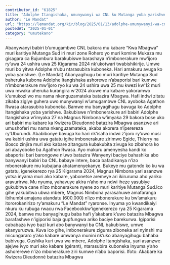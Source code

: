 ```yaml
---
contributor_id: "61825"
title: "Adolphe Itangishaka, umunywanyi wa CNL ku Mutanga yoba yarishwe?"
author: "Le Mandat"
url: "https://lemandat.org/kir/blog/2025/01/13/adolphe-umunywanyi-wa-cnl-ku-mutanga-yoba-yarishwe/"
postedAt: "2025-01-01"
category: "umutekano"
---
```


Abanywanyi babiri b’umugambwe CNL bakora mu kabare “Kwa Mbagwa” muri karitiye Mutanga Sud iri muri zone Rohero yo muri komine Mukaza mu gisagara ca Bujumbura barakubiswe barashaya n’imbonerakure mw’ijoro ry’uwa 24 ushira uwa 25 Kigarama 2024 nk’ukotwari twabishikirije. Umwe muri bo yitwa Adolphe n’ubu ntarasubira kuboneka. Hari amakuru avuga ko yoba yarishwe. (Le Mandat)
Abanyagihugu bo muri karitiye Mutanga Sud baheruka kubona Adolphe Itangishaka ashorewe n’abaporisi bari kumwe n’imbonerakure mw’ijoro ryo ku wa 24 ushira uwa 25 mu kwezi kw’12 muri uwu mwaka uheruka kurangira w’2024 akuwe mu kabare yakoramwo k’umukozi wo mu nama nkenguzamateka batazira Mbagwa. Hafi indwi zitatu zikaba zigiye guhera uwo munywanyi w’umugambwe CNL ayoboka Agathon Rwasa atarasubira kuboneka. Bamwe mu banyagihugu bavuga ko Adolphe Itangishaka yoba yarishwe.
Bakubiswe n’imbonerakure ari babiri
Adolphe Itangishaka w’imyaka 27 na Magnus Nimbona w’imyaka 29 bakora bose uko ari babiri mu kabare ka Kwizera Dieudonné batazira Mbagwa asanzwe ari umushoferi mu nama nkenguzamateka, akaba akorera n’iperereza ry’Uburundi.
Ababibonye bavuga ko hari nk’isaha indwi z’ijoro ry’uwo musi wa kabiri ushira uwa gatatu igihe imbonerakure zirimwo Egide, Thierry na Bosco zinjira muri ako kabare zitangura kubakubita zivuga ko zibahora ko ari abayoboke ba Agathon Rwasa.
Ayo makuru amenyesha kandi ko abaporisi bari barongowe n’uwo batazira Wanyenyi baciye bahashika abo banywanyi babiri ba CNL babaye intere, baca bafadikanya n’izo mbonerakure mu kubajana ahatamenyekanye.
Bukeye mu gatondo ko ku wa gatatu, igenekerezo rya 25 Kigarama 2024, Magnus Nimbona yari asanzwe yotsa inyama muri ako kabare, yabonetse aremvye ari ikiruruma aho yariko aravurirwa. Mu nyuma, yahavuye akira n’aho mu ndwi iheze yasubiye gukubitwa cane n’izo mbonerakure nyene zo muri karitiye Mutanga Sud.Ico gihe yakubitwa ubwa mbere, Magnus Nimbona yarasahuwe amafaranga ibihumbi amajana atandatu (600.000) n’izo mbonerakure ku bw’amakuru itororokanirizo ry’amakuru “Le Mandat” ryaronse.
Inyuma yo kwandikaiyi nkuru ku rubuga rwacu rwa Facebookkw’igenekerezo rya 25 Kigarama 2024, bamwe mu banyagihugu baba hafi y’akabare k’uwo batazira Mbagwa barafashwe n’igiporisi baja gupfungwa ariko baciye barekurwa. Igiporisi cababaza ivyo bazi kuri abo banywanyi ba CNL bakubiswe, umwe akanyuruzwa. Kuva ico gihe, imbonerakure ziguma ziboneka ari nyinshi mu micungararo y’ako kabare umwanya munini nk’uko abanyagihugu bahaba babivuga.
Gushika kuri uwu wa mbere, Adolphe Itangishaka, yari asanzwe ajejwe ivyo muri ako kabare (gérant), ntarasubira kuboneka inyuma y’aho ashorerewe n’izo mbonerakure ziri kumwe n’abo baporisi.
Ifoto: Akabare ka Kwizera Dieudonné batazira Mbagwa
